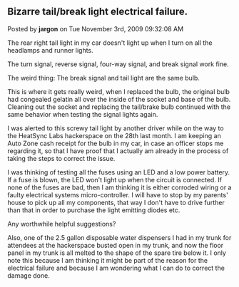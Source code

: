 ## Bizarre tail/break light electrical failure.
Posted by **jargon** on Tue November 3rd, 2009 09:32:08 AM

The rear right tail light in my car doesn't light up when I turn on all the headlamps and runner lights.

The turn signal, reverse signal, four-way signal, and break signal work fine.

The weird thing: The break signal and tail light are the same bulb.

This is where it gets really weird, when I replaced the bulb, the original bulb had congealed gelatin all over the inside of the socket and base of the bulb. Cleaning out the socket and replacing the tail/brake bulb continued with the same behavior when testing the signal lights again.

I was alerted to this screwy tail light by another driver while on the way to the HeatSync Labs hackerspace on the 28th last month. I am keeping an Auto Zone cash receipt for the bulb in my car, in case an officer stops me regarding it, so that I have proof that I actually am already in the process of taking the steps to correct the issue.

I was thinking of testing all the fuses using an LED and a low power battery. If a fuse is blown, the LED won't light up when the circuit is connected. If none of the fuses are bad, then I am thinking it is either corroded wiring or a faulty electrical systems micro-controller. I will have to stop by my parents' house to pick up all my components, that way I don't have to drive further than that in order to purchase the light emitting diodes etc.

Any worthwhile helpful suggestions?

Also, one of the 2.5 gallon disposable water dispensers I had in my trunk for attendees at the hackerspace busted open in my trunk, and now the floor panel in my trunk is all melted to the shape of the spare tire below it. I only note this because I am thinking it might be part of the reason for the electrical failure and because I am wondering what I can do to correct the damage done.
